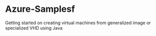 # Azure-Samplesf
Getting started on creating virtual machines from generalized image or specialized VHD using Java
